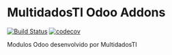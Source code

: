 # MultidadosTI Odoo Addons
[![Build Status](https://travis-ci.org/multidadosti-erp/multidadosti-addons.svg?branch=master)](https://travis-ci.org/multidadosti-erp/multidadosti-addons)
[![codecov](https://codecov.io/gh/multidadosti-erp/multidadosti-addons/branch/8.0/graph/badge.svg)](https://codecov.io/gh/multidadosti-erp/multidadosti-addons)

Modulos Odoo desenvolvido por MultidadosTI

